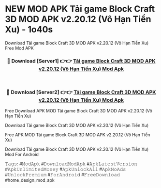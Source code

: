 # NEW MOD APK Tải game Block Craft 3D MOD APK v2.20.12 (Vô Hạn Tiền Xu) - 1o40s
Download Tải game Block Craft 3D MOD APK v2.20.12 (Vô Hạn Tiền Xu) Free Mod APK

<div align="center">
<h3>🔴 Download [Server1] 👉👉 <a href="https://apk-comot.site?title=Tải_game_Block_Craft_3D_MOD_APK_v2.20.12_(Vô_Hạn_Tiền_Xu)">Tải game Block Craft 3D MOD APK v2.20.12 (Vô Hạn Tiền Xu) Mod Apk</a></h3><br>

<h3>🔴 Download [Server2] 👉👉 <a href="https://apk-comot.site?title=Tải_game_Block_Craft_3D_MOD_APK_v2.20.12_(Vô_Hạn_Tiền_Xu)">Tải game Block Craft 3D MOD APK v2.20.12 (Vô Hạn Tiền Xu) Mod Apk</a></h3>
</div>


Free Download APK MOD Tải game Block Craft 3D MOD APK v2.20.12 (Vô Hạn Tiền Xu)

Download Tải game Block Craft 3D MOD APK v2.20.12 (Vô Hạn Tiền Xu) 

Free APK MOD Tải game Block Craft 3D MOD APK v2.20.12 (Vô Hạn Tiền Xu) 

Download Tải game Block Craft 3D MOD APK v2.20.12 (Vô Hạn Tiền Xu) Mod For Android

𝚃𝚊𝚐𝚜: #𝙼𝚘𝚍𝙰𝚙𝚔 #𝙳𝚘𝚠𝚗𝚕𝚘𝚊𝚍𝙼𝚘𝚍𝙰𝚙𝚔 #𝙰𝚙𝚔𝙻𝚊𝚝𝚎𝚜𝚝𝚅𝚎𝚛𝚜𝚒𝚘𝚗 #𝙰𝚙𝚔𝚄𝚗𝚕𝚒𝚖𝚒𝚝𝚎𝚍𝙼𝚘𝚗𝚎𝚢 #𝙰𝚙𝚔𝚄𝚗𝚕𝚘𝚌𝚔𝙰𝚕𝚕 #𝙰𝚙𝚔𝙽𝚘𝙰𝚍𝚜 #𝚄𝚗𝚕𝚘𝚌𝚔𝙿𝚛𝚎𝚖𝚒𝚞𝚖 #𝙵𝚘𝚛𝙰𝚗𝚍𝚛𝚘𝚒𝚍 #𝙵𝚛𝚎𝚎𝙳𝚘𝚠𝚗𝚕𝚘𝚊𝚍 #home_design_mod_apk